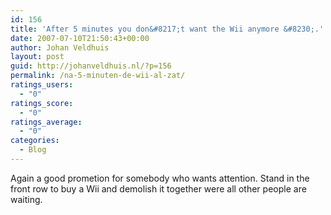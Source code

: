 ```yaml
---
id: 156
title: 'After 5 minutes you don&#8217;t want the Wii anymore &#8230;.'
date: 2007-07-10T21:50:43+00:00
author: Johan Veldhuis
layout: post
guid: http://johanveldhuis.nl/?p=156
permalink: /na-5-minuten-de-wii-al-zat/
ratings_users:
  - "0"
ratings_score:
  - "0"
ratings_average:
  - "0"
categories:
  - Blog
---
```

Again a good prometion for somebody who wants attention. Stand in the front row to buy a Wii and demolish it together were all other people are waiting.